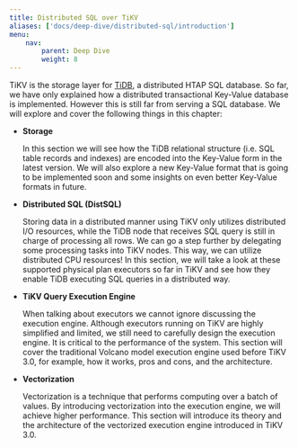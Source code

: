 ```yaml
---
title: Distributed SQL over TiKV
aliases: ['docs/deep-dive/distributed-sql/introduction']
menu:
    nav:
        parent: Deep Dive
        weight: 8
---
```


TiKV is the storage layer for [TiDB], a distributed HTAP SQL database. So far,
we have only explained how a distributed transactional Key-Value database is
implemented. However this is still far from serving a SQL database. We will
explore and cover the following things in this chapter:

* **Storage**

    In this section we will see how the TiDB relational structure (i.e. SQL table
    records and indexes) are encoded into the Key-Value form in the latest
    version. We will also explore a new Key-Value format that is going to be
    implemented soon and some insights on even better Key-Value formats in future.

* **Distributed SQL (DistSQL)**

    Storing data in a distributed manner using TiKV only utilizes distributed I/O
    resources, while the TiDB node that receives SQL query is still in charge of
    processing all rows. We can go a step further by delegating some processing
    tasks into TiKV nodes. This way, we can utilize distributed CPU resources! In
    this section, we will take a look at these supported physical plan executors
    so far in TiKV and see how they enable TiDB executing SQL queries in a
    distributed way.

* **TiKV Query Execution Engine**

    When talking about executors we cannot ignore discussing the execution engine.
    Although executors running on TiKV are highly simplified and limited, we still
    need to carefully design the execution engine. It is critical to the
    performance of the system. This section will cover the traditional Volcano
    model execution engine used before TiKV 3.0, for example, how it works, pros
    and cons, and the architecture.

* **Vectorization**

    Vectorization is a technique that performs computing over a batch of values.
    By introducing vectorization into the execution engine, we will achieve higher
    performance. This section will introduce its theory and the architecture of
    the vectorized execution engine introduced in TiKV 3.0.

[TiDB]: https://github.com/pingcap/tidb
